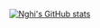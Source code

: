 [![Nghi's GitHub stats](https://github-readme-stats.vercel.app/api?username=nghi01&count_private=true&show_icons=true&hide=stars)](https://github.com/anuraghazra/github-readme-stats)
